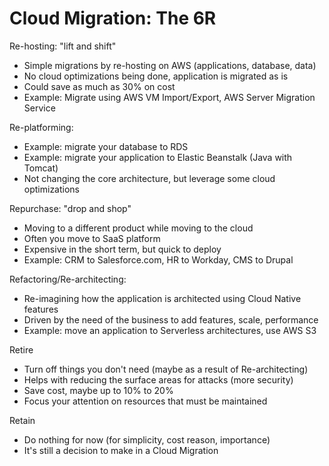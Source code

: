 # Cloud Migration: The 6R

Re-hosting: "lift and shift"
- Simple migrations by re-hosting on AWS (applications, database, data)
- No cloud optimizations being done, application is migrated as is
- Could save as much as 30% on cost
- Example: Migrate using AWS VM Import/Export, AWS Server Migration Service


Re-platforming:
- Example: migrate your database to RDS
- Example: migrate your application to Elastic Beanstalk (Java with Tomcat)
- Not changing the core architecture, but leverage some cloud optimizations


Repurchase: "drop and shop"
- Moving to a different product while moving to the cloud
- Often you move to SaaS platform
- Expensive in the short term, but quick to deploy
- Example: CRM to Salesforce.com, HR to Workday, CMS to Drupal


Refactoring/Re-architecting:
- Re-imagining how the application is architected using Cloud Native features
- Driven by the need of the business to add features, scale, performance
- Example: move an application to Serverless architectures, use AWS S3


Retire
- Turn off things you don't need (maybe as a result of Re-architecting)
- Helps with reducing the surface areas for attacks (more security)
- Save cost, maybe up to 10% to 20%
- Focus your attention on resources that must be maintained


Retain
- Do nothing for now (for simplicity, cost reason, importance)
- It's still a decision to make in a Cloud Migration